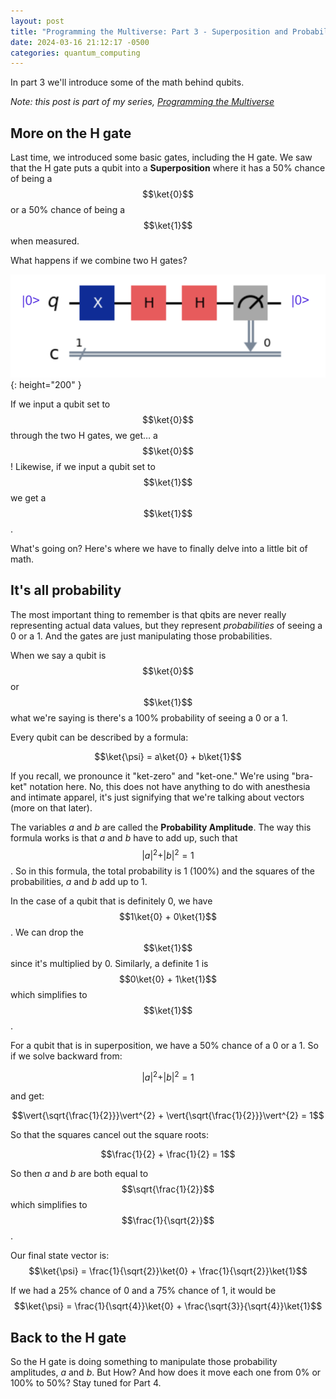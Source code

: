 ```yaml
---
layout: post
title: "Programming the Multiverse: Part 3 - Superposition and Probability"
date: 2024-03-16 21:12:17 -0500
categories: quantum_computing
---
```


In part 3 we'll introduce some of the math behind qubits.

_Note: this post is part of my series, [Programming the Multiverse](/programming-the-multiverse-part-1/)_

## More on the H gate

Last time, we introduced some basic gates, including the H gate. We saw that the H gate puts a qubit into a **Superposition** where it has a 50% chance of being a $$\ket{0}$$ or a 50% chance of being a $$\ket{1}$$ when measured.

What happens if we combine two H gates?

![Two H gates in series](../images/multiverse-part-3/double-h.png){: height="200" }

If we input a qubit set to $$\ket{0}$$ through the two H gates, we get&hellip; a $$\ket{0}$$! Likewise, if we input a qubit set to $$\ket{1}$$ we get a $$\ket{1}$$.

What's going on? Here's where we have to finally delve into a little bit of math.

## It's all probability

The most important thing to remember is that qbits are never really representing actual data values, but they represent _probabilities_ of seeing a 0 or a 1. And the gates are just manipulating those probabilities.

When we say a qubit is $$\ket{0}$$ or $$\ket{1}$$ what we're saying is there's a 100% probability of seeing a 0 or a 1.

Every qubit can be described by a formula:

$$\ket{\psi} = a\ket{0} + b\ket{1}$$

If you recall, we pronounce it "ket-zero" and "ket-one." We're using "bra-ket" notation here. No, this does not have anything to do with anesthesia and intimate apparel, it's just signifying that we're talking about vectors (more on that later).

The variables _a_ and _b_ are called the **Probability Amplitude**. The way this formula works is that _a_ and _b_ have to add up, such that $$\vert{a}\vert^{2} + \vert{b}\vert^{2} = 1$$. So in this formula, the total probability is 1 (100%) and the squares of the probabilities, _a_ and _b_ add up to 1.

In the case of a qubit that is definitely 0, we have $$1\ket{0} + 0\ket{1}$$. We can drop the $$\ket{1}$$ since it's multiplied by 0. Similarly, a definite 1 is $$0\ket{0} + 1\ket{1}$$ which simplifies to $$\ket{1}$$.

For a qubit that is in superposition, we have a 50% chance of a 0 or a 1. So if we solve backward from:

$$\vert{a}\vert^{2} + \vert{b}\vert^{2} = 1$$

and get:

$$\vert{\sqrt{\frac{1}{2}}}\vert^{2} + \vert{\sqrt{\frac{1}{2}}}\vert^{2} = 1$$

So that the squares cancel out the square roots:

$$\frac{1}{2} + \frac{1}{2} = 1$$

So then _a_ and _b_ are both equal to $$\sqrt{\frac{1}{2}}$$ which simplifies to $$\frac{1}{\sqrt{2}}$$.

Our final state vector is: $$\ket{\psi} = \frac{1}{\sqrt{2}}\ket{0} + \frac{1}{\sqrt{2}}\ket{1}$$

If we had a 25% chance of 0 and a 75% chance of 1, it would be $$\ket{\psi} = \frac{1}{\sqrt{4}}\ket{0} + \frac{\sqrt{3}}{\sqrt{4}}\ket{1}$$

## Back to the H gate

So the H gate is doing something to manipulate those probability amplitudes, _a_ and _b_. But How? And how does it move each one from 0% or 100% to 50%? Stay tuned for Part 4.
